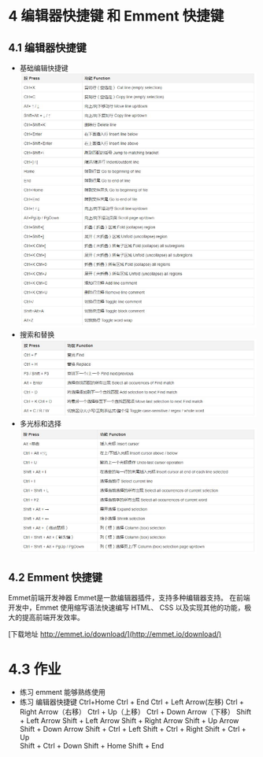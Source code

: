 # 4 编辑器快捷键 和 Emment 快捷键
## 4.1 编辑器快捷键
- 基础编辑快捷键
![image](BasicEdit.jpg)
- 搜索和替换
![image](search.jpg)
- 多光标和选择
![image](Multi-cursor.jpg)


## 4.2 Emment 快捷键

Emmet前端开发神器
Emmet是一款编辑器插件，支持多种编辑器支持。
在前端开发中，Emmet 使用缩写语法快速编写 HTML、
CSS 以及实现其他的功能，极大的提高前端开发效率。

[下载地址   http://emmet.io/download/](http://emmet.io/download/)


# 4.3 作业 
- 练习 emment 能够熟练使用
- 练习 编辑器快捷键
Ctrl+Home Ctrl + End  Ctrl + Left Arrow(左移)
Ctrl + Right Arrow（右移） Ctrl + Up（上移）
Ctrl + Down Arrow（下移）
Shift + Left Arrow	Shift + Left Arrow
Shift + Right Arrow	Shift + Up Arrow	
Shift + Down Arrow	Shift + Ctrl + Left	
Shift + Ctrl + Right	Shift + Ctrl + Up	
Shift + Ctrl + Down	Shift + Home Shift + End